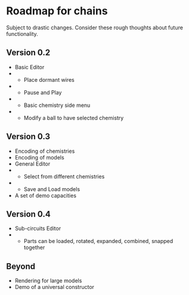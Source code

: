 # Roadmap for chains
Subject to drastic changes. Consider these rough thoughts about future functionality.

## Version 0.2
- Basic Editor
- - Place dormant wires
- - Pause and Play
- - Basic chemistry side menu
- - Modify a ball to have selected chemistry

## Version 0.3
- Encoding of chemistries
- Encoding of models
- General Editor
- - Select from different chemistries
- - Save and Load models
- A set of demo capacities

## Version 0.4
- Sub-circuits Editor
- - Parts can be loaded, rotated, expanded, combined, snapped together

## Beyond
- Rendering for large models
- Demo of a universal constructor
